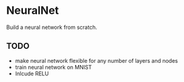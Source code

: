 # NeuralNet
Build a neural network from scratch. 

## TODO 
- make neural network flexible for any number of layers and nodes
- train neural network on MNIST
- Inlcude RELU 


